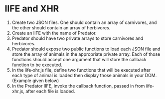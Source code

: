 # IIFE and XHR

1. Create two JSON files. One should contain an array of carnivores, and the other should contain an array of herbivores.
1. Create an IIFE with the name of Predator.
1. Predator should have two private arrays to store carnivores and herbivores.
1. Predator should expose two public functions to load each JSON file and store the array of animals in the appropriate private array. Each of those functions should accept one argument that will store the callback function to be executed.
1. In the iife-xhr.js file, define two functions that will be executed after each type of animal is loaded then display those animals in your DOM. (Example given below)
1. In the Predator IIFE, invoke the callback function, passed in from iife-xhr.js, after each file is loaded.
